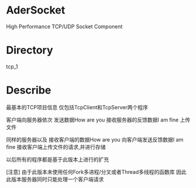 # AderSocket
High Performance TCP/UDP Socket Component

# Directory
tcp_1

# Describe
最基本的TCP项目信息
仅包括TcpClient和TcpServer两个程序

客户端向服务器依次
发送数据How are you
接收服务器的反馈数据I am fine
上传文件

同样的服务器以及
接收客户端的数据How are you
向客户端发送反馈数据I am fine
接收客户端上传文件的请求,并进行存储


以后所有的程序都是基于此版本上进行的扩充

[注意]
由于此版本未使用任何Fork多进程/分叉或者Thread多线程的函数库
因此此版本服务器同时只能处理一个客户端请求
